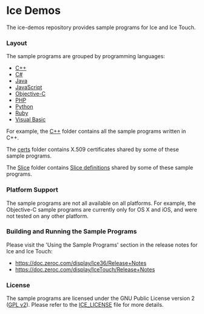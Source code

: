 # Ice Demos

The ice-demos repository provides sample programs for Ice and Ice Touch.

### Layout

The sample programs are grouped by programming languages:

* [C++](./cpp)
* [C#](./cs)
* [Java](./java)
* [JavaScript](./js)
* [Objective-C](./objc)
* [PHP](./php)
* [Python](./py)
* [Ruby](./rb)
* [Visual Basic](./vb)

For example, the [C++](./cpp) folder contains all the sample programs written in C++.

The [certs](./certs) folder contains X.509 certificates shared by some of these sample programs.

The [Slice](./slice) folder contains [Slice definitions](https://doc.zeroc.com/display/Ice/The+Slice+Language) shared by some of these sample programs.

### Platform Support

The sample programs are not all available on all platforms. For example, the Objective-C sample programs are currently only for OS X and iOS, and were not tested on any other platform.

### Building and Running the Sample Programs

Please visit the 'Using the Sample Programs' section in the release notes for Ice and Ice Touch:
* https://doc.zeroc.com/display/Ice36/Release+Notes
* https://doc.zeroc.com/display/IceTouch/Release+Notes

### License

The sample programs are licensed under the GNU Public License version 2 ([GPL v2](./LICENSE)). Please refer to the [ICE_LICENSE](./ICE_LICENSE) file for more details. 

